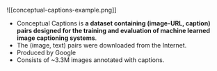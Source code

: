 ![[conceptual-captions-example.png]]


- Conceptual Captions is **a dataset containing (image-URL, caption) pairs designed for the training and evaluation of machine learned image captioning systems**. 
- The (image, text) pairs were downloaded from the Internet.
- Produced by Google
- Consists of ~3.3M images annotated with captions.